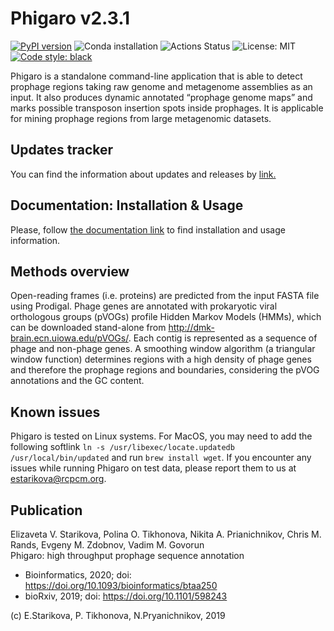 # Phigaro v2.3.1
[![PyPI version](https://badge.fury.io/py/phigaro.svg)](https://badge.fury.io/py/phigaro)
![Conda installation](https://anaconda.org/bioconda/phigaro/badges/installer/conda.svg)
![Actions Status](https://github.com/bobeobibo/phigaro/workflows/Phigaro%20Tests/badge.svg)
![License: MIT](https://img.shields.io/badge/License-MIT-blue.svg)
[![Code style: black](https://img.shields.io/badge/code%20style-black-000000.svg)](https://github.com/psf/black)

Phigaro is a standalone command-line application that is able to detect prophage regions taking raw genome and metagenome assemblies as an input. It also produces dynamic annotated “prophage genome maps” and marks possible transposon insertion spots inside prophages. It is applicable for mining prophage regions from large metagenomic datasets.

## Updates tracker
You can find the information about updates and releases by [link.](https://github.com/bobeobibo/phigaro/blob/master/version_tracker.md)

## Documentation: Installation & Usage
Please, follow [the documentation link](https://phigaro.readthedocs.io/) to find installation and usage information.

## Methods overview
Open-reading frames (i.e. proteins) are predicted from the input FASTA file using Prodigal. Phage genes are annotated with prokaryotic viral orthologous groups (pVOGs) profile Hidden Markov Models (HMMs), which can be downloaded stand-alone from http://dmk-brain.ecn.uiowa.edu/pVOGs/. Each contig is represented as a sequence of phage and non-phage genes. A smoothing window algorithm (a triangular window function) determines regions with a high density of phage genes and therefore the prophage regions and boundaries, considering the pVOG annotations and the GC content.

## Known issues
Phigaro is tested on Linux systems. For MacOS, you may need to add the following softlink `ln -s /usr/libexec/locate.updatedb /usr/local/bin/updated` and run `brew install wget`. If you encounter any issues while running Phigaro on test data, please report them to us at estarikova@rcpcm.org.

## Publication
Elizaveta V. Starikova, Polina O. Tikhonova, Nikita A. Prianichnikov, Chris M. Rands, Evgeny M. Zdobnov, Vadim M. Govorun <br>Phigaro: high throughput prophage sequence annotation

- Bioinformatics, 2020; doi: https://doi.org/10.1093/bioinformatics/btaa250
- bioRxiv, 2019; doi: https://doi.org/10.1101/598243

(c) E.Starikova, P. Tikhonova, N.Pryanichnikov, 2019
